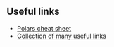 
## Useful links
- [Polars cheat sheet](https://franzdiebold.github.io/polars-cheat-sheet/Polars_cheat_sheet.pdf)
- [Collection of many useful links](https://github.com/ddotta/awesome-polars?tab=readme-ov-file)
